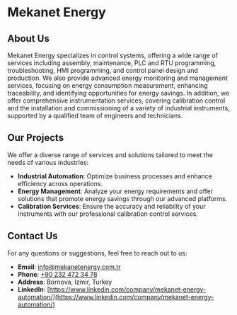 # Mekanet Energy

## About Us

Mekanet Energy specializes in control systems, offering a wide range of services including assembly, maintenance, PLC and RTU programming, troubleshooting, HMI programming, and control panel design and production. We also provide advanced energy monitoring and management services, focusing on energy consumption measurement, enhancing traceability, and identifying opportunities for energy savings.
In addition, we offer comprehensive instrumentation services, covering calibration control and the installation and commissioning of a variety of industrial instruments, supported by a qualified team of engineers and technicians.

## Our Projects

We offer a diverse range of services and solutions tailored to meet the needs of various industries:

- **Industrial Automation**: Optimize business processes and enhance efficiency across operations.
- **Energy Management**: Analyze your energy requirements and offer solutions that promote energy savings through our advanced platforms.
- **Calibration Services**: Ensure the accuracy and reliability of your instruments with our professional calibration control services.

## Contact Us

For any questions or suggestions, feel free to reach out to us:

- **Email**: [info@mekanetenergy.com.tr](mailto:info@mekanetenergy.com.tr)
- **Phone**: [+90 232 472 34 78](tel:+902324723478)
- **Address**: Bornova, Izmir, Turkey
- **LinkedIn**: [https://www.linkedin.com/company/mekanet-energy-automation/](https://www.linkedin.com/company/mekanet-energy-automation/)
